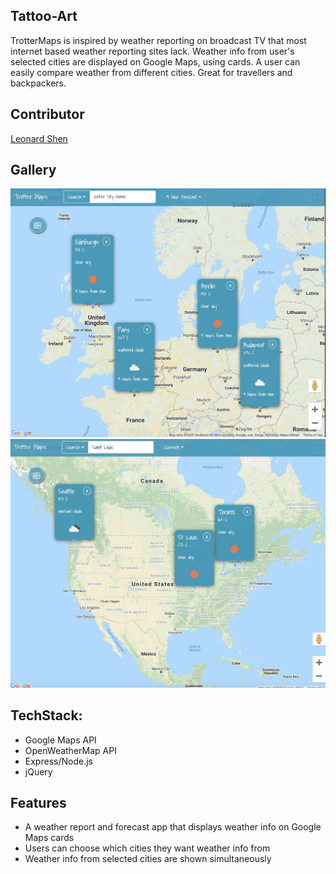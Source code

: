## Tattoo-Art

TrotterMaps is inspired by weather reporting on broadcast TV that most internet based weather reporting sites lack. Weather info from user's selected cities are displayed on Google Maps, using cards. A user can easily compare weather from different cities. Great for travellers and backpackers.

## Contributor

[Leonard Shen](https://github.com/UVStudio)

## Gallery

![Trotter Maps 1](./images/trotter.jpg)
![Trotter Maps 2](./images/trotter2.jpg)

## TechStack:

- Google Maps API
- OpenWeatherMap API
- Express/Node.js
- jQuery

## Features

- A weather report and forecast app that displays weather info on Google Maps cards
- Users can choose which cities they want weather info from
- Weather info from selected cities are shown simultaneously
